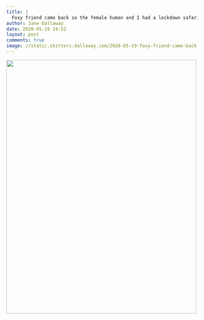 ```yaml
---
title: |
  Foxy friend came back so the female human and I had a lockdown safari
author: Jane Dallaway
date: 2020-05-19 19:52
layout: post
comments: true
image: //static.skitters.dallaway.com/2020-05-19-foxy-friend-came-back-so-the-female-human-and-i-had-a-lockdown-safari-thumb-1-IMG-0611.JPG
---
```


<div>
        <a href="//static.skitters.dallaway.com/2020-05-19-foxy-friend-came-back-so-the-female-human-and-i-had-a-lockdown-safari-fullsize-1-IMG-0611.JPG">
          <img src="//static.skitters.dallaway.com/2020-05-19-foxy-friend-came-back-so-the-female-human-and-i-had-a-lockdown-safari-thumb-1-IMG-0611.JPG" width="500" height="667"/>
        </a>
      </div>


  
      